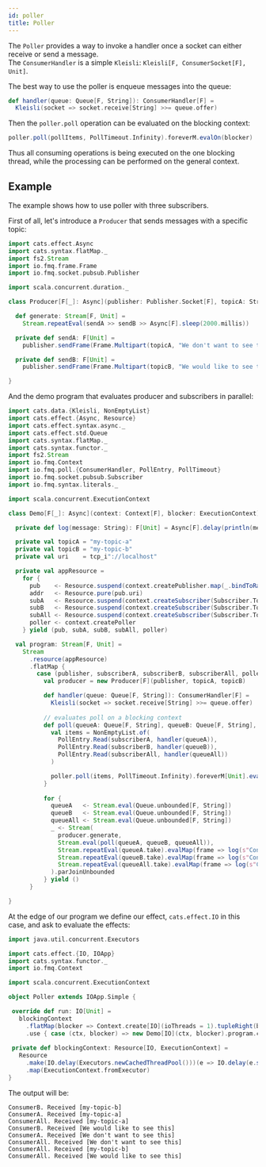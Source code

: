 ```yaml
---
id: poller
title: Poller
---
```


The `Poller` provides a way to invoke a handler once a socket can either receive or send a message.  
The `ConsumerHandler` is a simple `Kleisli`: `Kleisli[F, ConsumerSocket[F], Unit]`.   

The best way to use the poller is enqueue messages into the queue: 
```scala
def handler(queue: Queue[F, String]): ConsumerHandler[F] =
  Kleisli(socket => socket.receive[String] >>= queue.offer)
```

Then the `poller.poll` operation can be evaluated on the blocking context:
```scala
poller.poll(pollItems, PollTimeout.Infinity).foreverM.evalOn(blocker)
```

Thus all consuming operations is being executed on the one blocking thread, while the processing can be performed on the general context.  

## Example

The example shows how to use poller with three subscribers.

First of all, let's introduce a `Producer` that sends messages with a specific topic:

```scala mdoc:silent
import cats.effect.Async
import cats.syntax.flatMap._
import fs2.Stream
import io.fmq.frame.Frame
import io.fmq.socket.pubsub.Publisher

import scala.concurrent.duration._

class Producer[F[_]: Async](publisher: Publisher.Socket[F], topicA: String, topicB: String) {

  def generate: Stream[F, Unit] =
    Stream.repeatEval(sendA >> sendB >> Async[F].sleep(2000.millis))

  private def sendA: F[Unit] =
    publisher.sendFrame(Frame.Multipart(topicA, "We don't want to see this"))

  private def sendB: F[Unit] =
    publisher.sendFrame(Frame.Multipart(topicB, "We would like to see this"))

}
```

And the demo program that evaluates producer and subscribers in parallel:

```scala mdoc:silent
import cats.data.{Kleisli, NonEmptyList}
import cats.effect.{Async, Resource}
import cats.effect.syntax.async._
import cats.effect.std.Queue
import cats.syntax.flatMap._
import cats.syntax.functor._
import fs2.Stream
import io.fmq.Context
import io.fmq.poll.{ConsumerHandler, PollEntry, PollTimeout}
import io.fmq.socket.pubsub.Subscriber
import io.fmq.syntax.literals._

import scala.concurrent.ExecutionContext

class Demo[F[_]: Async](context: Context[F], blocker: ExecutionContext) {

  private def log(message: String): F[Unit] = Async[F].delay(println(message))

  private val topicA = "my-topic-a"
  private val topicB = "my-topic-b"
  private val uri    = tcp_i"://localhost"

  private val appResource =
    for {
      pub    <- Resource.suspend(context.createPublisher.map(_.bindToRandomPort(uri)))
      addr   <- Resource.pure(pub.uri)
      subA   <- Resource.suspend(context.createSubscriber(Subscriber.Topic.utf8String(topicA)).map(_.connect(addr)))
      subB   <- Resource.suspend(context.createSubscriber(Subscriber.Topic.utf8String(topicB)).map(_.connect(addr)))
      subAll <- Resource.suspend(context.createSubscriber(Subscriber.Topic.All).map(_.connect(addr)))
      poller <- context.createPoller
    } yield (pub, subA, subB, subAll, poller)

  val program: Stream[F, Unit] =
    Stream
      .resource(appResource)
      .flatMap {
        case (publisher, subscriberA, subscriberB, subscriberAll, poller) =>
          val producer = new Producer[F](publisher, topicA, topicB)

          def handler(queue: Queue[F, String]): ConsumerHandler[F] =
            Kleisli(socket => socket.receive[String] >>= queue.offer)
          
          // evaluates poll on a blocking context
          def poll(queueA: Queue[F, String], queueB: Queue[F, String], queueAll: Queue[F, String]): F[Unit] = {
            val items = NonEmptyList.of(
              PollEntry.Read(subscriberA, handler(queueA)), 
              PollEntry.Read(subscriberB, handler(queueB)), 
              PollEntry.Read(subscriberAll, handler(queueAll))
            )

            poller.poll(items, PollTimeout.Infinity).foreverM[Unit].evalOn(blocker)
          }
          
          for {
            queueA   <- Stream.eval(Queue.unbounded[F, String])
            queueB   <- Stream.eval(Queue.unbounded[F, String])
            queueAll <- Stream.eval(Queue.unbounded[F, String])
            _ <- Stream(
              producer.generate,
              Stream.eval(poll(queueA, queueB, queueAll)),
              Stream.repeatEval(queueA.take).evalMap(frame => log(s"ConsumerA. Received $frame")),
              Stream.repeatEval(queueB.take).evalMap(frame => log(s"ConsumerB. Received $frame")),
              Stream.repeatEval(queueAll.take).evalMap(frame => log(s"ConsumerAll. Received $frame"))
            ).parJoinUnbounded
          } yield ()
      }

}
```

At the edge of our program we define our effect, `cats.effect.IO` in this case, and ask to evaluate the effects:

```scala mdoc:silent
import java.util.concurrent.Executors

import cats.effect.{IO, IOApp}
import cats.syntax.functor._
import io.fmq.Context

import scala.concurrent.ExecutionContext

object Poller extends IOApp.Simple {

 override def run: IO[Unit] =
   blockingContext
     .flatMap(blocker => Context.create[IO](ioThreads = 1).tupleRight(blocker))
     .use { case (ctx, blocker) => new Demo[IO](ctx, blocker).program.compile.drain }
  
 private def blockingContext: Resource[IO, ExecutionContext] =
   Resource
     .make(IO.delay(Executors.newCachedThreadPool()))(e => IO.delay(e.shutdown()))
     .map(ExecutionContext.fromExecutor)
}
```

The output will be:
```text
ConsumerB. Received [my-topic-b]
ConsumerA. Received [my-topic-a]
ConsumerAll. Received [my-topic-a]
ConsumerB. Received [We would like to see this]
ConsumerA. Received [We don't want to see this]
ConsumerAll. Received [We don't want to see this]
ConsumerAll. Received [my-topic-b]
ConsumerAll. Received [We would like to see this]
```
